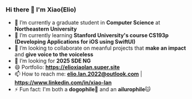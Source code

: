 ### Hi there 👋 I'm Xiao(Elio)

- 🔭 I’m currently a graduate student in **Computer Science** at **Northeastern University**
- 🌱 I’m currently learning **Stanford University's course CS193p (Developing Applications for iOS using SwiftUI)**
- 👯 I’m looking to collaborate on meanful projects that **make an impact** and **give voice to the voiceless**
- 🤔 I’m looking for **2025 SDE NG**
- 😄 Portfolio: **https://elioxiaolan.super.site**
- 📫 How to reach me: **elio.lan.2022@outlook.com** | **https://www.linkedin.com/in/xiao-lan**
- ⚡ Fun fact: I'm both a **dogophile**🐶 and an **ailurophile**🐱

